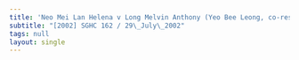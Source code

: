 ```yaml
---
title: 'Neo Mei Lan Helena v Long Melvin Anthony (Yeo Bee Leong, co-respondent)'
subtitle: "[2002] SGHC 162 / 29\_July\_2002"
tags: null
layout: single
---
```


